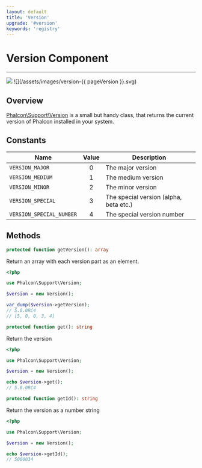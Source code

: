 ```yaml
---
layout: default
title: 'Version'
upgrade: '#version'
keywords: 'registry'
---
```

# Version Component
- - -
![](/assets/images/document-status-stable-success.svg) ![](/assets/images/version-{{ pageVersion }}.svg)

## Overview
[Phalcon\Support\Version][version] is a small but handy class, that returns the current version of Phalcon installed in your system.


## Constants

| Name                     |  Value  | Description                            |
|--------------------------|:-------:|----------------------------------------|
| `VERSION_MAJOR`          |    0    | The major version                      |
| `VERSION_MEDIUM`         |    1    | The medium version                     |
| `VERSION_MINOR`          |    2    | The minor version                      |
| `VERSION_SPECIAL`        |    3    | The special version (alpha, beta etc.) |
| `VERSION_SPECIAL_NUMBER` |    4    | The special version number             |

## Methods

```php
protected function getVersion(): array
```
Return an array with each version part as an element.

```php
<?php

use Phalcon\Support\Version;

$version = new Version();

var_dump($version->getVersion);
// 5.0.0RC4
// [5, 0, 0, 3, 4] 
```

```php
protected function get(): string
```
Return the version

```php
<?php

use Phalcon\Support\Version;

$version = new Version();

echo $version->get();
// 5.0.0RC4
```

```php
protected function getId(): string
```
Return the version as a number string

```php
<?php

use Phalcon\Support\Version;

$version = new Version();

echo $version->getId();
// 5000034
```

[version]: api/phalcon_support#support-version
